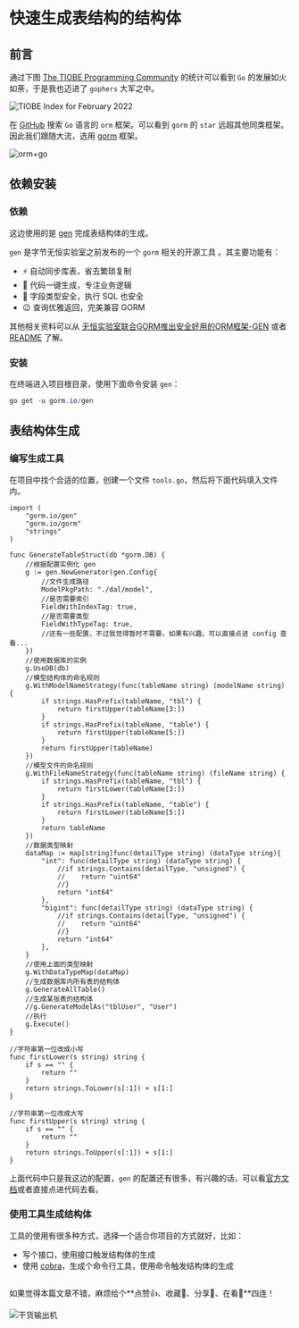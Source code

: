 # 快速生成表结构的结构体

## 前言

通过下图 [The TIOBE Programming Community](https://www.tiobe.com/tiobe-index/) 的统计可以看到 `Go` 的发展如火如荼，于是我也迈进了 `gophers` 大军之中。

![TIOBE Index for February 2022](https://img.zhangpeng.site/2022/02/18/1.jpeg)

在 [GitHub](https://github.com/search?l=Go&o=desc&q=orm&s=stars&type=Repositories) 搜索 `Go` 语言的 `orm` 框架。可以看到 `gorm` 的 `star` 远超其他同类框架。因此我们跟随大流，选用 [gorm](https://gorm.io/zh_CN/) 框架。

![orm+go](https://img.zhangpeng.site/2022/02/18/2.jpeg)

## 依赖安装

### 依赖

这边使用的是 [gen](https://github.com/go-gorm/gen) 完成表结构体的生成。

`gen` 是字节无恒实验室之前发布的一个 `gorm` 相关的开源工具 。其主要功能有：

- ⚡️ 自动同步库表，省去繁琐复制
- 🔗 代码一键生成，专注业务逻辑
- 🐞 字段类型安全，执行 SQL 也安全
- 😉 查询优雅返回，完美兼容 GORM

其他相关资料可以从 [无恒实验室联合GORM推出安全好用的ORM框架-GEN](https://mp.weixin.qq.com/s/SfLIkU8E2b3sAO1qSUkyXA) 或者 [README](https://github.com/go-gorm/gen/blob/master/README.ZH_CN.md) 了解。

### 安装

在终端进入项目根目录，使用下面命令安装 `gen`：

```powershell
go get -u gorm.io/gen
```

## 表结构体生成

### 编写生成工具

在项目中找个合适的位置，创建一个文件 `tools.go`，然后将下面代码填入文件内。

```golang
import (
    "gorm.io/gen"
    "gorm.io/gorm"
    "strings"
)

func GenerateTableStruct(db *gorm.DB) {
    //根据配置实例化 gen
    g := gen.NewGenerator(gen.Config{
        //文件生成路径
        ModelPkgPath: "./dal/model",
        //是否需要索引
        FieldWithIndexTag: true,
        //是否需要类型
        FieldWithTypeTag: true,
        //还有一些配置，不过我觉得暂时不需要。如果有兴趣，可以直接点进 config 查看...
    })
    //使用数据库的实例
    g.UseDB(db)
    //模型结构体的命名规则
    g.WithModelNameStrategy(func(tableName string) (modelName string) {
        if strings.HasPrefix(tableName, "tbl") {
            return firstUpper(tableName[3:])
        }
        if strings.HasPrefix(tableName, "table") {
            return firstUpper(tableName[5:])
        }
        return firstUpper(tableName)
    })
    //模型文件的命名规则
    g.WithFileNameStrategy(func(tableName string) (fileName string) {
        if strings.HasPrefix(tableName, "tbl") {
            return firstLower(tableName[3:])
        }
        if strings.HasPrefix(tableName, "table") {
            return firstLower(tableName[5:])
        }
        return tableName
    })
    //数据类型映射
    dataMap := map[string]func(detailType string) (dataType string){
        "int": func(detailType string) (dataType string) {
            //if strings.Contains(detailType, "unsigned") {
            //    return "uint64"
            //}
            return "int64"
        },
        "bigint": func(detailType string) (dataType string) {
            //if strings.Contains(detailType, "unsigned") {
            //    return "uint64"
            //}
            return "int64"
        },
    }
    //使用上面的类型映射
    g.WithDataTypeMap(dataMap)
    //生成数据库内所有表的结构体
    g.GenerateAllTable()
    //生成某张表的结构体
    //g.GenerateModelAs("tblUser", "User")
    //执行
    g.Execute()
}

//字符串第一位改成小写
func firstLower(s string) string {
    if s == "" {
        return ""
    }
    return strings.ToLower(s[:1]) + s[1:]
}

//字符串第一位改成大写
func firstUpper(s string) string {
    if s == "" {
        return ""
    }
    return strings.ToUpper(s[:1]) + s[1:]
}
```

上面代码中只是我这边的配置，`gen` 的配置还有很多，有兴趣的话，可以看[官方文档](https://github.com/go-gorm/gen/blob/master/README.ZH_CN.md)或者直接点进代码去看。

### 使用工具生成结构体

工具的使用有很多种方式，选择一个适合你项目的方式就好，比如：

- 写个接口，使用接口触发结构体的生成
- 使用 [cobra](https://github.com/spf13/cobra)，生成个命令行工具，使用命令触发结构体的生成

## 

如果觉得本篇文章不错，麻烦给个**点赞👍、收藏🌟、分享👊、在看👀**四连！

![干货输出机](https://img.zhangpeng.site/wechat/qrcode.jpg)
